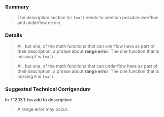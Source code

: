 ### Summary

> The description section for `fma()` needs to mention possible overflow and
> underflow errors.

### Details

> All, but one, of the math functions that can overflow have as part of their
> description, a phrase about **range error**. The one function that is missing it
> is `fma()`.
>
> All, but one, of the math functions that can underflow have as part of their
> description, a phrase about **range error**. The one function that is missing it
> is `fma()`.

### Suggested Technical Corrigendum

In 7.12.13.1 `fma` add to description:

> A range error may occur.
